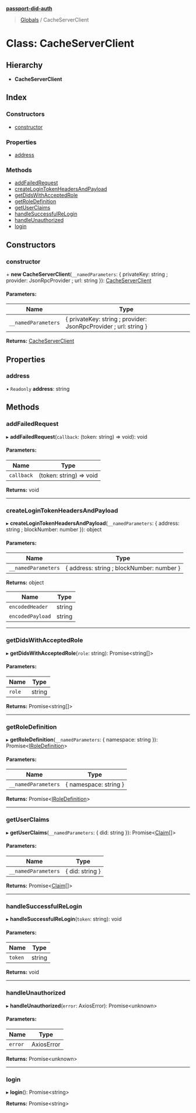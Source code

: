 **[passport-did-auth](../README.md)**

> [Globals](../README.md) / CacheServerClient

# Class: CacheServerClient

## Hierarchy

* **CacheServerClient**

## Index

### Constructors

* [constructor](cacheserverclient.md#constructor)

### Properties

* [address](cacheserverclient.md#address)

### Methods

* [addFailedRequest](cacheserverclient.md#addfailedrequest)
* [createLoginTokenHeadersAndPayload](cacheserverclient.md#createlogintokenheadersandpayload)
* [getDidsWithAcceptedRole](cacheserverclient.md#getdidswithacceptedrole)
* [getRoleDefinition](cacheserverclient.md#getroledefinition)
* [getUserClaims](cacheserverclient.md#getuserclaims)
* [handleSuccessfulReLogin](cacheserverclient.md#handlesuccessfulrelogin)
* [handleUnauthorized](cacheserverclient.md#handleunauthorized)
* [login](cacheserverclient.md#login)

## Constructors

### constructor

\+ **new CacheServerClient**(`__namedParameters`: { privateKey: string ; provider: JsonRpcProvider ; url: string  }): [CacheServerClient](cacheserverclient.md)

#### Parameters:

Name | Type |
------ | ------ |
`__namedParameters` | { privateKey: string ; provider: JsonRpcProvider ; url: string  } |

**Returns:** [CacheServerClient](cacheserverclient.md)

## Properties

### address

• `Readonly` **address**: string

## Methods

### addFailedRequest

▸ **addFailedRequest**(`callback`: (token: string) => void): void

#### Parameters:

Name | Type |
------ | ------ |
`callback` | (token: string) => void |

**Returns:** void

___

### createLoginTokenHeadersAndPayload

▸ **createLoginTokenHeadersAndPayload**(`__namedParameters`: { address: string ; blockNumber: number  }): object

#### Parameters:

Name | Type |
------ | ------ |
`__namedParameters` | { address: string ; blockNumber: number  } |

**Returns:** object

Name | Type |
------ | ------ |
`encodedHeader` | string |
`encodedPayload` | string |

___

### getDidsWithAcceptedRole

▸ **getDidsWithAcceptedRole**(`role`: string): Promise\<string[]>

#### Parameters:

Name | Type |
------ | ------ |
`role` | string |

**Returns:** Promise\<string[]>

___

### getRoleDefinition

▸ **getRoleDefinition**(`__namedParameters`: { namespace: string  }): Promise\<[IRoleDefinition](../interfaces/iroledefinition.md)>

#### Parameters:

Name | Type |
------ | ------ |
`__namedParameters` | { namespace: string  } |

**Returns:** Promise\<[IRoleDefinition](../interfaces/iroledefinition.md)>

___

### getUserClaims

▸ **getUserClaims**(`__namedParameters`: { did: string  }): Promise\<[Claim](../interfaces/claim.md)[]>

#### Parameters:

Name | Type |
------ | ------ |
`__namedParameters` | { did: string  } |

**Returns:** Promise\<[Claim](../interfaces/claim.md)[]>

___

### handleSuccessfulReLogin

▸ **handleSuccessfulReLogin**(`token`: string): void

#### Parameters:

Name | Type |
------ | ------ |
`token` | string |

**Returns:** void

___

### handleUnauthorized

▸ **handleUnauthorized**(`error`: AxiosError): Promise\<unknown>

#### Parameters:

Name | Type |
------ | ------ |
`error` | AxiosError |

**Returns:** Promise\<unknown>

___

### login

▸ **login**(): Promise\<string>

**Returns:** Promise\<string>

